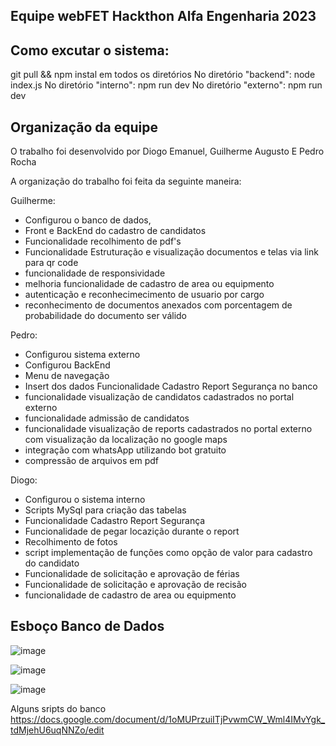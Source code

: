 ## Equipe webFET Hackthon Alfa Engenharia 2023

## Como excutar o sistema:
git pull && npm instal em todos os diretórios
No diretório "backend": node index.js
No diretório "interno": npm run dev
No diretório "externo": npm run dev 


## Organização da equipe

O trabalho foi desenvolvido por Diogo Emanuel, Guilherme Augusto E Pedro Rocha

A organização do trabalho foi feita da seguinte maneira:

Guilherme:
  - Configurou o banco de dados, 
  - Front e BackEnd do cadastro de candidatos
  - Funcionalidade recolhimento de pdf's
  - Funcionalidade Estruturação e visualização documentos e telas via link para qr code
  - funcionalidade de responsividade 
  - melhoria funcionalidade de cadastro de area ou equipmento
  - autenticação e reconhecimecimento de usuario por cargo
  - reconhecimento de documentos anexados com porcentagem de probabilidade do documento ser válido
  
Pedro:
 - Configurou sistema externo 
 - Configurou BackEnd
 - Menu de navegação
 - Insert dos dados Funcionalidade Cadastro Report Segurança no banco
 - funcionalidade visualização de candidatos cadastrados no portal externo
 - funcionalidade admissão de candidatos
 - funcionalidade visualização de reports cadastrados no portal externo com visualização da localização no google maps
 - integração com whatsApp utilizando bot gratuito
 - compressão de arquivos em pdf

Diogo: 
 - Configurou o sistema interno
 - Scripts MySql para criação das tabelas
 - Funcionalidade Cadastro Report Segurança
 - Funcionalidade de pegar locazição durante o report
 - Recolhimento de fotos
 - script implementação de funções como opção de valor para cadastro do candidato
 - Funcionalidade de solicitação e aprovação de férias
 - Funcionalidade de solicitação e aprovação de recisão
 - funcionalidade de cadastro de area ou equipmento

## Esboço Banco de Dados

![image](https://github.com/pedrorochacr/HackatonAlfa/assets/93398906/990e56a7-432b-4150-a577-d05e75493fbf)

![image](https://github.com/pedrorochacr/HackatonAlfa/assets/93398906/9d2751b8-fc2c-4fb7-bc4c-8a1b35b366c4)

![image](https://github.com/pedrorochacr/HackatonAlfa/assets/93398906/40362023-c8f5-4ed7-b0e8-8829c19adba9)


Alguns sripts do banco
https://docs.google.com/document/d/1oMUPrzuiITjPvwmCW_Wml4IMvYgk_tdMjehU6uqNNZo/edit